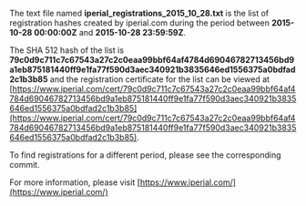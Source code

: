 The text file named **iperial_registrations_2015_10_28.txt** is the list of registration hashes created by iperial.com during the period between **2015-10-28 00:00:00Z** and **2015-10-28 23:59:59Z**.

The SHA 512 hash of the list is **79c0d9c711c7c67543a27c2c0eaa99bbf64af4784d69046782713456bd9a1eb875181440ff9e1fa77f590d3aec340921b3835646ed1556375a0bdfad2c1b3b85** and the registration certificate for the list can be viewed at [https://www.iperial.com/cert/79c0d9c711c7c67543a27c2c0eaa99bbf64af4784d69046782713456bd9a1eb875181440ff9e1fa77f590d3aec340921b3835646ed1556375a0bdfad2c1b3b85](https://www.iperial.com/cert/79c0d9c711c7c67543a27c2c0eaa99bbf64af4784d69046782713456bd9a1eb875181440ff9e1fa77f590d3aec340921b3835646ed1556375a0bdfad2c1b3b85).

To find registrations for a different period, please see the corresponding commit.

For more information, please visit [https://www.iperial.com/](https://www.iperial.com/)

